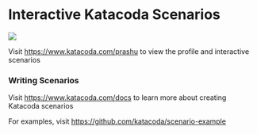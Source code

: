# Interactive Katacoda Scenarios

[![](http://shields.katacoda.com/katacoda/prashu/count.svg)](https://www.katacoda.com/prashu "Get your profile on Katacoda.com")

Visit https://www.katacoda.com/prashu to view the profile and interactive scenarios

### Writing Scenarios
Visit https://www.katacoda.com/docs to learn more about creating Katacoda scenarios

For examples, visit https://github.com/katacoda/scenario-example
